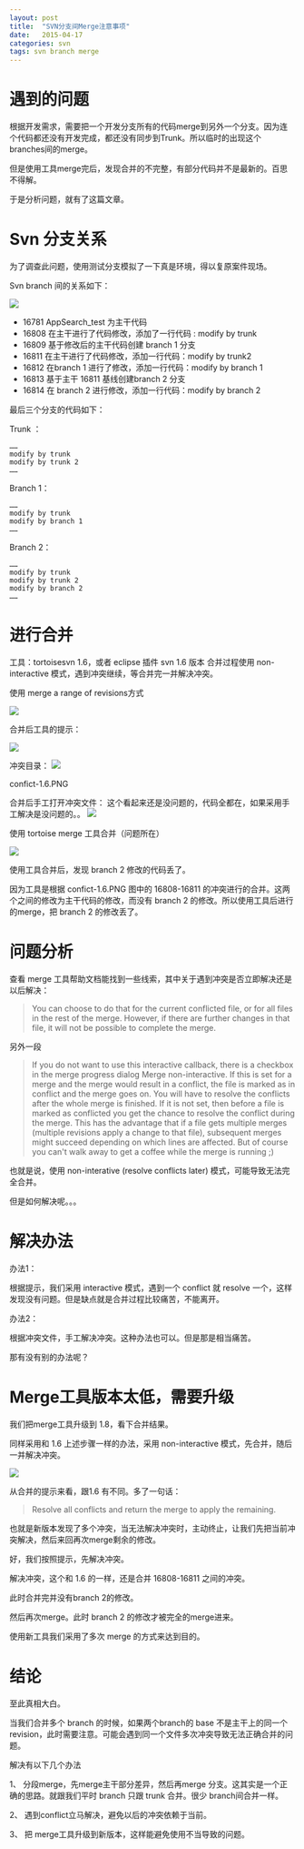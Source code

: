 ```yaml
---
layout: post
title:  "SVN分支间Merge注意事项"
date:   2015-04-17
categories: svn
tags: svn branch merge
---
```


# 遇到的问题 #

根据开发需求，需要把一个开发分支所有的代码merge到另外一个分支。因为连个代码都还没有开发完成，都还没有同步到Trunk。所以临时的出现这个branches间的merge。


但是使用工具merge完后，发现合并的不完整，有部分代码并不是最新的。百思不得解。


于是分析问题，就有了这篇文章。


# Svn 分支关系 #

为了调查此问题，使用测试分支模拟了一下真是环境，得以复原案件现场。

Svn branch 间的关系如下：

![](/assets/posts/2014-08-25-view-hprof-bitmap/revision-graph.PNG)

- 16781 AppSearch_test 为主干代码
- 16808 在主干进行了代码修改，添加了一行代码 : modify by trunk
- 16809 基于修改后的主干代码创建 branch 1 分支
- 16811 在主干进行了代码修改，添加一行代码：modify by trunk2
- 16812 在branch 1 进行了修改，添加一行代码：modify by branch 1
- 16813 基于主干 16811 基线创建branch 2 分支
- 16814 在 branch 2 进行修改，添加一行代码：modify by branch 2


最后三个分支的代码如下：

Trunk ：

	……
    modify by trunk
    modify by trunk 2
	……


Branch 1：

	……
    modify by trunk
    modify by branch 1
	……


Branch 2：

	……
    modify by trunk
    modify by trunk 2
	modify by branch 2
	……


# 进行合并 #

工具：tortoisesvn  1.6，或者 eclipse 插件 svn 1.6 版本
合并过程使用 non-interactive 模式，遇到冲突继续，等合并完一并解决冲突。


使用 merge a range of revisions方式

![](/assets/posts/2014-08-25-view-hprof-bitmap/select-merge-type.png)


合并后工具的提示：

![](/assets/posts/2014-08-25-view-hprof-bitmap/merge-warn-1.6.png)


冲突目录：
![](/assets/posts/2014-08-25-view-hprof-bitmap/confict-1.6.png)

confict-1.6.PNG


合并后手工打开冲突文件：
这个看起来还是没问题的，代码全都在，如果采用手工解决是没问题的。。
![](/assets/posts/2014-08-25-view-hprof-bitmap/merge-result-1.6-conflict.png)


使用 tortoise merge 工具合并（问题所在）

![](/assets/posts/2014-08-25-view-hprof-bitmap/conflict-edit.1.6.png)


使用工具合并后，发现 branch 2 修改的代码丢了。

因为工具是根据 confict-1.6.PNG 图中的 16808-16811 的冲突进行的合并。这两个之间的修改为主干代码的修改，而没有 branch 2 的修改。所以使用工具后进行的merge，把 branch 2 的修改丢了。


# 问题分析 #


查看 merge 工具帮助文档能找到一些线索，其中关于遇到冲突是否立即解决还是以后解决：

> You can choose to do that for the current conflicted file, or for all files in the rest of the merge. However, if there are further changes in that file, it will not be possible to complete the merge.

另外一段

> If you do not want to use this interactive callback, there is a checkbox in the merge progress dialog Merge non-interactive. If this is set for a merge and the merge would result in a conflict, the file is marked as in conflict and the merge goes on. You will have to resolve the conflicts after the whole merge is finished. If it is not set, then before a file is marked as conflicted you get the chance to resolve the conflict during the merge. This has the advantage that if a file gets multiple merges (multiple revisions apply a change to that file), subsequent merges might succeed depending on which lines are affected. But of course you can't walk away to get a coffee while the merge is running ;)


也就是说，使用 non-interative (resolve conflicts later) 模式，可能导致无法完全合并。

但是如何解决呢。。。


# 解决办法 #

办法1：

根据提示，我们采用 interactive 模式，遇到一个 conflict 就 resolve 一个，这样发现没有问题。但是缺点就是合并过程比较痛苦，不能离开。


办法2：

根据冲突文件，手工解决冲突。这种办法也可以。但是那是相当痛苦。

那有没有别的办法呢？


# Merge工具版本太低，需要升级 #


我们把merge工具升级到 1.8，看下合并结果。

同样采用和 1.6 上述步骤一样的办法，采用 non-interactive 模式，先合并，随后一并解决冲突。

![](/assets/posts/2014-08-25-view-hprof-bitmap/resolve-dialog.png)

从合并的提示来看，跟1.6 有不同。多了一句话：

> Resolve all conflicts and return the merge to apply the remaining.


也就是新版本发现了多个冲突，当无法解决冲突时，主动终止，让我们先把当前冲突解决，然后来回再次merge剩余的修改。


好，我们按照提示，先解决冲突。


解决冲突，这个和 1.6 的一样，还是合并 16808-16811 之间的冲突。

此时合并完并没有branch 2的修改。


然后再次merge。此时 branch 2 的修改才被完全的merge进来。


使用新工具我们采用了多次 merge 的方式来达到目的。


# 结论 #

至此真相大白。

当我们合并多个 branch 的时候，如果两个branch的 base 不是主干上的同一个revision，此时需要注意。可能会遇到同一个文件多次冲突导致无法正确合并的问题。


解决有以下几个办法

1、	分段merge，先merge主干部分差异，然后再merge 分支。这其实是一个正确的思路。就跟我们平时 branch 只跟 trunk 合并。很少 branch间合并一样。

2、	遇到conflict立马解决，避免以后的冲突依赖于当前。

3、	把 merge工具升级到新版本，这样能避免使用不当导致的问题。




